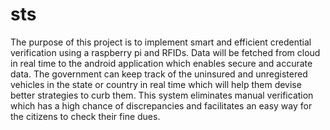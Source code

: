 # sts
The purpose of this project is to implement smart and efficient credential verification  using a raspberry pi and RFIDs. Data will be fetched from cloud in real time to the android  application which enables secure and accurate data. The government can keep track of the  uninsured and unregistered vehicles in the state or country in real time which will help them  devise better strategies to curb them. This system eliminates manual verification which has a high  chance of discrepancies and facilitates an easy way for the citizens to check their fine dues.
